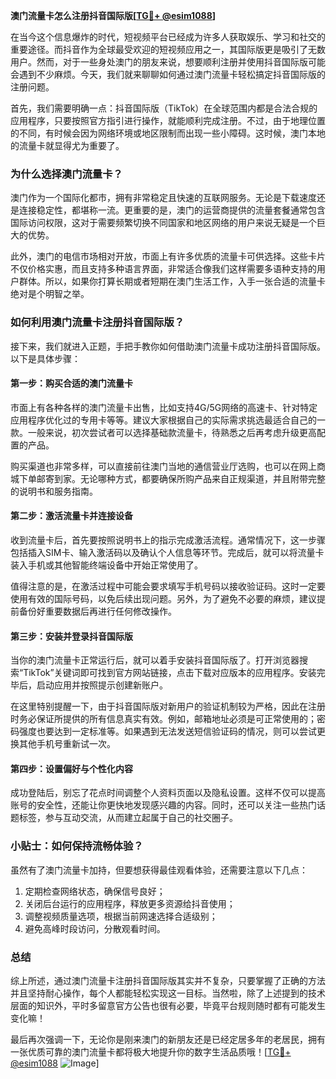 **澳门流量卡怎么注册抖音国际版[[TG💪+ @esim1088](https://t.me/s/esim1088)]**

在当今这个信息爆炸的时代，短视频平台已经成为许多人获取娱乐、学习和社交的重要途径。而抖音作为全球最受欢迎的短视频应用之一，其国际版更是吸引了无数用户。然而，对于一些身处澳门的朋友来说，想要顺利注册并使用抖音国际版可能会遇到不少麻烦。今天，我们就来聊聊如何通过澳门流量卡轻松搞定抖音国际版的注册问题。

首先，我们需要明确一点：抖音国际版（TikTok）在全球范围内都是合法合规的应用程序，只要按照官方指引进行操作，就能顺利完成注册。不过，由于地理位置的不同，有时候会因为网络环境或地区限制而出现一些小障碍。这时候，澳门本地的流量卡就显得尤为重要了。

### 为什么选择澳门流量卡？

澳门作为一个国际化都市，拥有非常稳定且快速的互联网服务。无论是下载速度还是连接稳定性，都堪称一流。更重要的是，澳门的运营商提供的流量套餐通常包含国际访问权限，这对于需要频繁切换不同国家和地区网络的用户来说无疑是一个巨大的优势。

此外，澳门的电信市场相对开放，市面上有许多优质的流量卡可供选择。这些卡片不仅价格实惠，而且支持多种语言界面，非常适合像我们这样需要多语种支持的用户群体。所以，如果你打算长期或者短期在澳门生活工作，入手一张合适的流量卡绝对是个明智之举。

### 如何利用澳门流量卡注册抖音国际版？

接下来，我们就进入正题，手把手教你如何借助澳门流量卡成功注册抖音国际版。以下是具体步骤：

#### 第一步：购买合适的澳门流量卡
市面上有各种各样的澳门流量卡出售，比如支持4G/5G网络的高速卡、针对特定应用程序优化过的专用卡等等。建议大家根据自己的实际需求挑选最适合自己的一款。一般来说，初次尝试者可以选择基础款流量卡，待熟悉之后再考虑升级更高配置的产品。

购买渠道也非常多样，可以直接前往澳门当地的通信营业厅选购，也可以在网上商城下单邮寄到家。无论哪种方式，都要确保所购产品来自正规渠道，并且附带完整的说明书和服务指南。

#### 第二步：激活流量卡并连接设备
收到流量卡后，首先要按照说明书上的指示完成激活流程。通常情况下，这一步骤包括插入SIM卡、输入激活码以及确认个人信息等环节。完成后，就可以将流量卡装入手机或其他智能终端设备中开始正常使用了。

值得注意的是，在激活过程中可能会要求填写手机号码以接收验证码。这时一定要使用有效的国际号码，以免后续出现问题。另外，为了避免不必要的麻烦，建议提前备份好重要数据后再进行任何修改操作。

#### 第三步：安装并登录抖音国际版
当你的澳门流量卡正常运行后，就可以着手安装抖音国际版了。打开浏览器搜索“TikTok”关键词即可找到官方网站链接，点击下载对应版本的应用程序。安装完毕后，启动应用并按照提示创建新账户。

在这里特别提醒一下，由于抖音国际版对新用户的验证机制较为严格，因此在注册时务必保证所提供的所有信息真实有效。例如，邮箱地址必须是可正常使用的；密码强度也要达到一定标准等。如果遇到无法发送短信验证码的情况，则可以尝试更换其他手机号重新试一次。

#### 第四步：设置偏好与个性化内容
成功登陆后，别忘了花点时间调整个人资料页面以及隐私设置。这样不仅可以提高账号的安全性，还能让你更快地发现感兴趣的内容。同时，还可以关注一些热门话题标签，参与互动交流，从而建立起属于自己的社交圈子。

### 小贴士：如何保持流畅体验？
虽然有了澳门流量卡加持，但要想获得最佳观看体验，还需要注意以下几点：
1. 定期检查网络状态，确保信号良好；
2. 关闭后台运行的应用程序，释放更多资源给抖音使用；
3. 调整视频质量选项，根据当前网速选择合适级别；
4. 避免高峰时段访问，分散观看时间。

### 总结

综上所述，通过澳门流量卡注册抖音国际版其实并不复杂，只要掌握了正确的方法并且坚持耐心操作，每个人都能轻松实现这一目标。当然啦，除了上述提到的技术层面的知识外，平时多留意官方公告也很有必要，毕竟平台规则随时都有可能发生变化嘛！

最后再次强调一下，无论你是刚来澳门的新朋友还是已经定居多年的老居民，拥有一张优质可靠的澳门流量卡都将极大地提升你的数字生活品质哦！[[TG💪+ @esim1088](https://t.me/s/esim1088) ![Image](https://i.postimg.cc/4NQfJmqS/Snipaste-2025-05-13-00-14-12.png)]